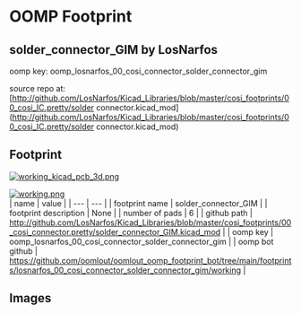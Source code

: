 # OOMP Footprint  
## solder_connector_GIM  by LosNarfos  
  
oomp key: oomp_losnarfos_00_cosi_connector_solder_connector_gim  
  
source repo at: [http://github.com/LosNarfos/Kicad_Libraries/blob/master/cosi_footprints/00_cosi_IC.pretty/solder connector.kicad_mod](http://github.com/LosNarfos/Kicad_Libraries/blob/master/cosi_footprints/00_cosi_IC.pretty/solder connector.kicad_mod)  
## Footprint  
  
[![working_kicad_pcb_3d.png](working_kicad_pcb_3d_600.png)](working_kicad_pcb_3d.png)  
  
[![working.png](working_600.png)](working.png)  
| name | value | 
| --- | --- | 
| footprint name | solder_connector_GIM | 
| footprint description | None | 
| number of pads | 6 | 
| github path | http://github.com/LosNarfos/Kicad_Libraries/blob/master/cosi_footprints/00_cosi_connector.pretty/solder_connector_GIM.kicad_mod | 
| oomp key | oomp_losnarfos_00_cosi_connector_solder_connector_gim | 
| oomp bot github | https://github.com/oomlout/oomlout_oomp_footprint_bot/tree/main/footprints/losnarfos_00_cosi_connector_solder_connector_gim/working | 
## Images  

